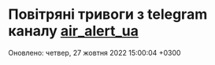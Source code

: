 # Повітряні тривоги з telegram каналу [air_alert_ua](https://t.me/air_alert_ua)

Оновлено:
четвер, 27 жовтня 2022 15:00:04 +0300
